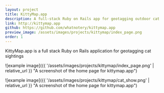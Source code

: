 ```yaml
---
layout: project
title: KittyMap.app
description: A full-stack Ruby on Rails app for geotagging outdoor cat sightings
link: http://kittymap.app
github: https://github.com/whatnotery/kittymap.app
preview_image: /assets/images/projects/kittymap/index_page.png
order: 1
---
```


KittyMap.app is a full stack Ruby on Rails application for geotagging cat sightings

![example image]({{ '/assets/images/projects/kittymap/index_page.png' | relative_url }} "A screenshot of the home page for kittymap.app")

![example image]({{ '/assets/images/projects/kittymap/cat_show.png' | relative_url }} "A screenshot of the home page for kittymap.app")

